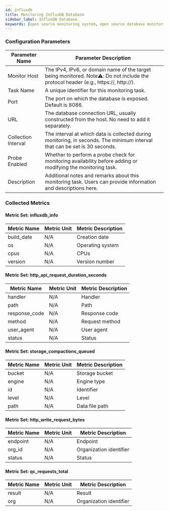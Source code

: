 ```yaml
---
id: influxdb
title: Monitoring InfluxDB Database
sidebar_label: InfluxDB Database
keywords: [open source monitoring system, open source database monitoring, InfluxDB database monitoring]
---
```


### Configuration Parameters

| Parameter Name | Parameter Description                                             |
| -------------- | -------------------------------------------------------- |
| Monitor Host   | The IPv4, IPv6, or domain name of the target being monitored. Note⚠️: Do not include the protocol header (e.g., https://, http://). |
| Task Name      | A unique identifier for this monitoring task.                       |
| Port           | The port on which the database is exposed. Default is 8086.         |
| URL            | The database connection URL, usually constructed from the host. No need to add it separately.                            |
| Collection Interval | The interval at which data is collected during monitoring, in seconds. The minimum interval that can be set is 30 seconds.                       |
| Probe Enabled  | Whether to perform a probe check for monitoring availability before adding or modifying the monitoring task.                     |
| Description    | Additional notes and remarks about this monitoring task. Users can provide information and descriptions here.                          |

### Collected Metrics

#### Metric Set: influxdb_info

| Metric Name | Metric Unit | Metric Description |
|------------| ----------- |--------|
| build_date | N/A | Creation date   |
| os         | N/A | Operating system   |
| cpus       | N/A | CPUs   |
| version    | N/A | Version number    |

#### Metric Set: http_api_request_duration_seconds

| Metric Name          | Metric Unit | Metric Description  |
|---------------|------|---------|
| handler       | N/A    | Handler |
| path          | N/A    | Path      |
| response_code | N/A    | Response code  |
| method        | N/A    | Request method    |
| user_agent    | N/A    | User agent    |
| status        | N/A    | Status      | 

#### Metric Set: storage_compactions_queued

| Metric Name                            | Metric Unit | Metric Description     |
|---------------------------------|------|------------|
| bucket                          | N/A    | Storage bucket        |
| engine                          | N/A    | Engine type       |
| id                              | N/A    | Identifier        |
| level        | N/A    | Level         |   
| path | N/A    | Data file path     |   


#### Metric Set: http_write_request_bytes

| Metric Name      | Metric Unit | Metric Description |
| ----------- |------|--------|
| endpoint         | N/A    | Endpoint     |
| org_id            | N/A    | Organization identifier  |
| status         | N/A    | Status     |

#### Metric Set: qc_requests_total

| Metric Name      | Metric Unit | Metric Description |
| ----------- |------|--------|
| result         | N/A    | Result     |
| org            | N/A    | Organization identifier  |

